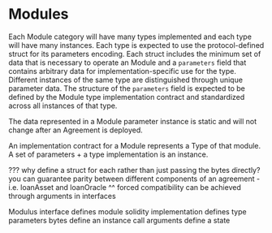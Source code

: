 # Modules

Each Module category will have many types implemented and each type will have many instances. Each type is expected to use the protocol-defined struct
for its parameters encoding. Each struct includes the minimum set of data that is necessary to operate an Module and a `parameters` field that contains
arbitrary data for implementation-specific use for the type. Different instances of the same type are distinguished through unique parameter data. 
The structure of the `parameters` field is expected to be defined by the Module type implementation contract and standardized across all instances of that type.

The data represented in a Module parameter instance is static and will not change after an Agreement is deployed.

An implementation contract for a Module represents a Type of that module.
A set of parameters + a type implementation is an instance.


???
why define a struct for each rather than just passing the bytes directly?
you can guarantee parity between different components of an agreement - i.e. loanAsset and loanOracle
^^ forced compatibility can be achieved through arguments in interfaces


Modulus interface defines module
solidity implementation defines type
parameters bytes define an instance
call arguments define a state